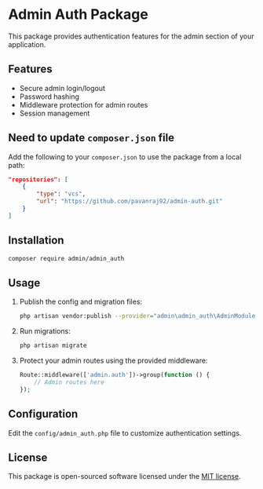 # Admin Auth Package

This package provides authentication features for the admin section of your application.

## Features

- Secure admin login/logout
- Password hashing
- Middleware protection for admin routes
- Session management

## Need to update `composer.json` file

Add the following to your `composer.json` to use the package from a local path:

```json
"repositories": [
    {
        "type": "vcs",
        "url": "https://github.com/pavanraj92/admin-auth.git"
    }
]
```

## Installation

```bash
composer require admin/admin_auth
````

## Usage

1. Publish the config and migration files:
   ```bash
   php artisan vendor:publish --provider="admin\admin_auth\AdminModuleServiceProvider"
   ```
2. Run migrations:
   ```bash
   php artisan migrate
   ```
3. Protect your admin routes using the provided middleware:
   ```php
   Route::middleware(['admin.auth'])->group(function () {
       // Admin routes here
   });
   ```

## Configuration

Edit the `config/admin_auth.php` file to customize authentication settings.

## License

This package is open-sourced software licensed under the [MIT license](LICENSE).
